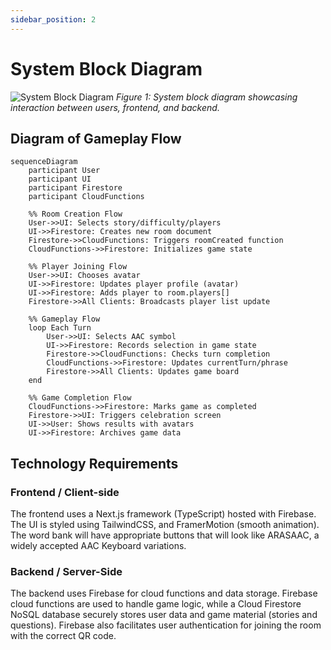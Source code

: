 ```yaml
---
sidebar_position: 2
---
```


# System Block Diagram

![System Block Diagram](/img/system-block-diagram-4_24_25.png)
*Figure 1: System block diagram showcasing interaction between users, frontend, and backend.*


## Diagram of Gameplay Flow

```mermaid
sequenceDiagram
    participant User
    participant UI
    participant Firestore
    participant CloudFunctions
    
    %% Room Creation Flow
    User->>UI: Selects story/difficulty/players
    UI->>Firestore: Creates new room document
    Firestore->>CloudFunctions: Triggers roomCreated function
    CloudFunctions->>Firestore: Initializes game state
    
    %% Player Joining Flow
    User->>UI: Chooses avatar
    UI->>Firestore: Updates player profile (avatar)
    UI->>Firestore: Adds player to room.players[]
    Firestore->>All Clients: Broadcasts player list update
    
    %% Gameplay Flow
    loop Each Turn
        User->>UI: Selects AAC symbol
        UI->>Firestore: Records selection in game state
        Firestore->>CloudFunctions: Checks turn completion
        CloudFunctions->>Firestore: Updates currentTurn/phrase
        Firestore->>All Clients: Updates game board
    end
    
    %% Game Completion Flow
    CloudFunctions->>Firestore: Marks game as completed
    Firestore->>UI: Triggers celebration screen
    UI->>User: Shows results with avatars
    UI->>Firestore: Archives game data
```


## Technology Requirements

### Frontend / Client-side
The frontend uses a Next.js framework (TypeScript) hosted with Firebase. The UI is styled using TailwindCSS, and FramerMotion (smooth animation). The word bank will have appropriate buttons that will look like ARASAAC, a widely accepted AAC Keyboard variations.

### Backend / Server-Side

The backend uses Firebase for cloud functions and data storage. Firebase cloud functions are used to handle game logic, while a Cloud Firestore NoSQL database securely stores user data and game material (stories and questions). Firebase also facilitates user authentication for joining the room with the correct QR code. 
